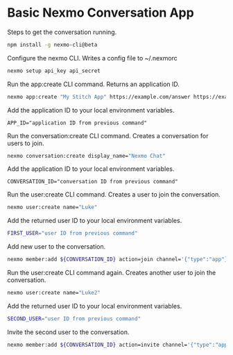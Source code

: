 # Basic Nexmo Conversation App

Steps to get the conversation running.

```bash
npm install -g nexmo-cli@beta
```

Configure the nexmo CLI. Writes a config file to ~/.nexmorc

```bash
nexmo setup api_key api_secret
```

Run the app:create CLI command. Returns an application ID.

```bash
nexmo app:create "My Stitch App" https://example.com/answer https://example.com/event --type=rtc --keyfile=private.key
```

Add the application ID to your local environment variables.

```
APP_ID="application ID from previous command"
```

Run the conversation:create CLI command. Creates a conversation for users to join.

```bash
nexmo conversation:create display_name="Nexmo Chat"
```

Add the application ID to your local environment variables.

```
CONVERSATION_ID="conversation ID from previous command"
```

Run the user:create CLI command. Creates a user to join the conversation.

```bash
nexmo user:create name="Luke"
```

Add the returned user ID to your local environment variables.

```bash
FIRST_USER="user ID from previous command"
```

Add new user to the conversation.

```bash
nexmo member:add ${CONVERSATION_ID} action=join channel='{"type":"app"}' user_id=${FIRST_USER}
```

Run the user:create CLI command again. Creates another user to join the conversation.

```bash
nexmo user:create name="Luke2"
```

Add the returned user ID to your local environment variables.

```bash
SECOND_USER="user ID from previous command"
```

Invite the second user to the conversation.

```bash
nexmo member:add ${CONVERSATION_ID} action=invite channel='{"type":"app"}' user_id=${SECOND_USER}
```